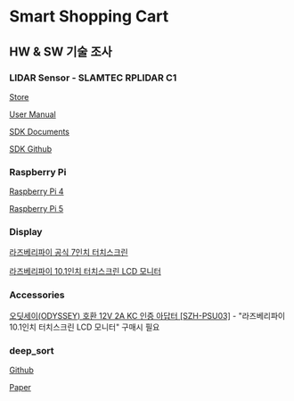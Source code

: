 ﻿# Smart Shopping Cart

## HW & SW 기술 조사

### LIDAR Sensor - SLAMTEC RPLIDAR C1

[Store](https://www.devicemart.co.kr/goods/view?no=15274068)

[User Manual](https://download-en.slamtec.com/api/download/rplidar-c1-usermanual/2?lang=en)

[SDK Documents](https://download-en.slamtec.com/api/download/rplidar-sdk-s2-manual/2.0?lang=en)

[SDK Github](https://github.com/slamtec/rplidar_sdk)

### Raspberry Pi

[Raspberry Pi 4](https://www.devicemart.co.kr/goods/catalog?sort=high_price&code=000500020001&keyword_log_flag=Y&search_text=%EB%9D%BC%EC%A6%88%EB%B2%A0%EB%A6%AC%ED%8C%8C%EC%9D%B44&if_count_chk=1&popup=&iframe=&old_search_text=%EB%9D%BC%EC%A6%88%EB%B2%A0%EB%A6%AC%ED%8C%8C%EC%9D%B44) 

[Raspberry Pi 5](https://www.devicemart.co.kr/goods/catalog?code=000500020001&old_search_text=&keyword_log_flag=Y&search_text=%EB%9D%BC%EC%A6%88%EB%B2%A0%EB%A6%AC%ED%8C%8C%EC%9D%B45)

### Display

[라즈베리파이 공식 7인치 터치스크린](https://www.devicemart.co.kr/goods/view?no=1273487) 

[라즈베리파이 10.1인치 터치스크린 LCD 모니터](https://www.devicemart.co.kr/goods/view?no=1383616) 

### Accessories

[오딧세이(ODYSSEY) 호환 12V 2A KC 인증 아답터 [SZH-PSU03]](https://www.devicemart.co.kr/goods/view?no=1342846) - "라즈베리파이 10.1인치 터치스크린 LCD 모니터" 구매시 필요

### deep_sort

[Github](https://github.com/nwojke/deep_sort)

[Paper](https://arxiv.org/abs/1703.07402)

